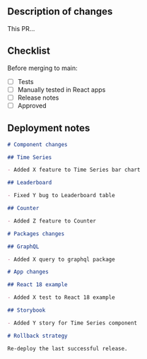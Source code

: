 ## Description of changes

This PR…

## Checklist

Before merging to main:

- [ ] Tests
- [ ] Manually tested in React apps
- [ ] Release notes
- [ ] Approved

## Deployment notes

```md
# Component changes

## Time Series

- Added X feature to Time Series bar chart

## Leaderboard

- Fixed Y bug to Leaderboard table

## Counter

- Added Z feature to Counter

# Packages changes

## GraphQL

- Added X query to graphql package

# App changes

## React 18 example

- Added X test to React 18 example

## Storybook

- Added Y story for Time Series component

# Rollback strategy

Re-deploy the last successful release.
```
